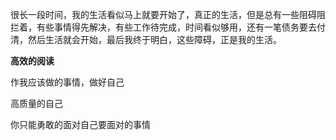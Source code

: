 很长一段时间，我的生活看似马上就要开始了，真正的生活，但是总有一些阻碍阻拦着，有些事情得先解决，有些工作待完成，时间看似够用，还有一笔债务要去付清，然后生活就会开始，最后我终于明白，这些障碍，正是我的生活。

**高效的阅读**

作我应该做的事情，做好自己



高质量的自己



你只能勇敢的面对自己要面对的事情







